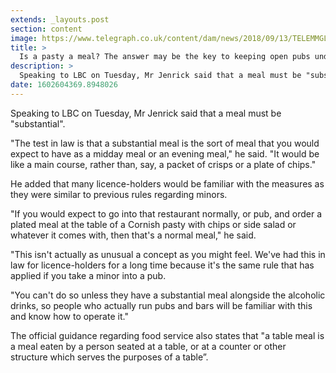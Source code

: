 ```yaml
--- 
extends: _layouts.post 
section: content 
image: https://www.telegraph.co.uk/content/dam/news/2018/09/13/TELEMMGLPICT000006254583_trans_NvBQzQNjv4BqplGOf-dgG3z4gg9owgQTXPGkjMqXV6CT_ASrwFoxoSc.jpeg?impolicy=logo-overlay 
title: > 
  Is a pasty a meal? The answer may be the key to keeping open pubs under local lockdowns 
description: > 
  Speaking to LBC on Tuesday, Mr Jenrick said that a meal must be "substantial"."The test in law is that a substantial meal is the sort of meal that you would expect to have as a midday meal or an evening meal," he said.He added that many licence-holders would be familiar with the measures as they were similar to previous rules regarding minors."You can't do so unless they have a substantial meal alongside the alcoholic drinks, so people who actually run pubs and bars will be familiar with this and know how to operate it."The official guidance regarding food service also states that "a table meal is a meal eaten by a person seated at a table, or at a counter or other structure which serves the purposes of a table”. 
date: 1602604369.8948026 
--- 
```

Speaking to LBC on Tuesday, Mr Jenrick said that a meal must be "substantial".

"The test in law is that a substantial meal is the sort of meal that you would expect to have as a midday meal or an evening meal," he said. "It would be like a main course, rather than, say, a packet of crisps or a plate of chips."

He added that many licence-holders would be familiar with the measures as they were similar to previous rules regarding minors.

"If you would expect to go into that restaurant normally, or pub, and order a plated meal at the table of a Cornish pasty with chips or side salad or whatever it comes with, then that's a normal meal," he said.

"This isn't actually as unusual a concept as you might feel. We've had this in law for licence-holders for a long time because it's the same rule that has applied if you take a minor into a pub.

"You can't do so unless they have a substantial meal alongside the alcoholic drinks, so people who actually run pubs and bars will be familiar with this and know how to operate it."

The official guidance regarding food service also states that "a table meal is a meal eaten by a person seated at a table, or at a counter or other structure which serves the purposes of a table”.